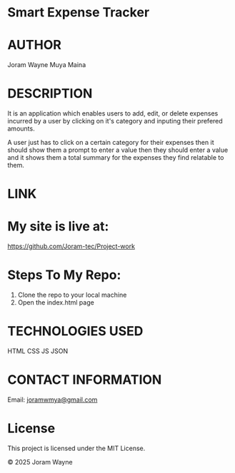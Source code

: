 # Smart Expense Tracker

# AUTHOR
Joram Wayne Muya Maina

# DESCRIPTION
It is an application which enables users to add, edit, or delete expenses incurred by a user by clicking on it's category and inputing their prefered amounts.


A  user just has to click on a certain category for their expenses then it should show them a prompt to  enter a value then they should enter a value and it shows them a total summary for the expenses they find relatable to them.

# LINK

# My site is live at:
https://github.com/Joram-tec/Project-work

# Steps To My Repo:
1. Clone the repo to your local machine
2. Open the index.html page


# TECHNOLOGIES USED
HTML
CSS
JS
JSON

# CONTACT INFORMATION

Email: joramwmya@gmail.com

# License
This project is licensed under the MIT License.

© 2025 Joram Wayne
